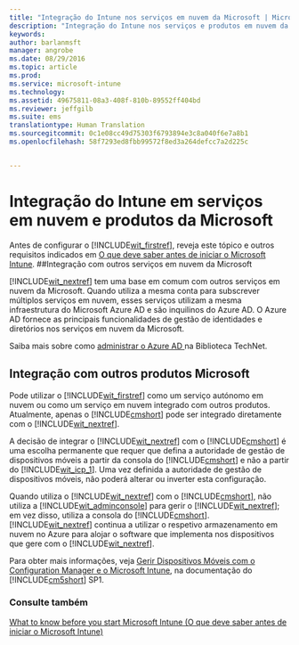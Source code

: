 ```yaml
---
title: "Integração do Intune nos serviços em nuvem da Microsoft | Microsoft Intune"
description: "Integração do Intune nos serviços e produtos em nuvem da Microsoft e noutros produtos Microsoft"
keywords: 
author: barlanmsft
manager: angrobe
ms.date: 08/29/2016
ms.topic: article
ms.prod: 
ms.service: microsoft-intune
ms.technology: 
ms.assetid: 49675811-08a3-408f-810b-89552ff404bd
ms.reviewer: jeffgilb
ms.suite: ems
translationtype: Human Translation
ms.sourcegitcommit: 0c1e08cc49d75303f6793894e3c8a040f6e7a8b1
ms.openlocfilehash: 58f7293ed8fbb99572f8ed3a264defcc7a2d225c


---
```


# Integração do Intune em serviços em nuvem e produtos da Microsoft

Antes de configurar o [!INCLUDE[wit_firstref](../includes/wit_firstref_md.md)], reveja este tópico e outros requisitos indicados em [O que deve saber antes de iniciar o Microsoft Intune](what-to-know-before-you-start-microsoft-intune.md).
##Integração com outros serviços em nuvem da Microsoft


[!INCLUDE[wit_nextref](../includes/wit_nextref_md.md)] tem uma base em comum com outros serviços em nuvem da Microsoft. Quando utiliza a mesma conta para subscrever múltiplos serviços em nuvem, esses serviços utilizam a mesma infraestrutura do Microsoft Azure AD e são inquilinos do Azure AD. O Azure AD fornece as principais funcionalidades de gestão de identidades e diretórios nos serviços em nuvem da Microsoft.

Saiba mais sobre como [administrar o Azure AD ](http://technet.microsoft.com/library/hh967611.aspx) na Biblioteca TechNet.

## Integração com outros produtos Microsoft
Pode utilizar o [!INCLUDE[wit_firstref](../includes/wit_firstref_md.md)] como um serviço autónomo em nuvem ou como um serviço em nuvem integrado com outros produtos. Atualmente, apenas o [!INCLUDE[cmshort](../includes/cmshort_md.md)] pode ser integrado diretamente com o [!INCLUDE[wit_nextref](../includes/wit_nextref_md.md)].

A decisão de integrar o [!INCLUDE[wit_nextref](../includes/wit_nextref_md.md)] com o [!INCLUDE[cmshort](../includes/cmshort_md.md)] é uma escolha permanente que requer que defina a autoridade de gestão de dispositivos móveis a partir da consola do [!INCLUDE[cmshort](../includes/cmshort_md.md)] e não a partir do [!INCLUDE[wit_icp_1](../includes/wit_icp_1_md.md)]. Uma vez definida a autoridade de gestão de dispositivos móveis, não poderá alterar ou inverter esta configuração.

Quando utiliza o [!INCLUDE[wit_nextref](../includes/wit_nextref_md.md)] com o [!INCLUDE[cmshort](../includes/cmshort_md.md)], não utiliza a [!INCLUDE[wit_adminconsole](../includes/wit_adminconsole_md.md)] para gerir o [!INCLUDE[wit_nextref](../includes/wit_nextref_md.md)]; em vez disso, utiliza a consola do [!INCLUDE[cmshort](../includes/cmshort_md.md)]. [!INCLUDE[wit_nextref](../includes/wit_nextref_md.md)] continua a utilizar o respetivo armazenamento em nuvem no Azure para alojar o software que implementa nos dispositivos que gere com o [!INCLUDE[wit_nextref](../includes/wit_nextref_md.md)].

Para obter mais informações, veja [Gerir Dispositivos Móveis com o Configuration Manager e o Microsoft Intune](http://msdn.microsoft.com/library/2c6bd0e5-d436-41c8-bf38-30152d76be10), na documentação do [!INCLUDE[cm5short](../includes/cm5short_md.md)] SP1.

### Consulte também
[What to know before you start Microsoft Intune (O que deve saber antes de iniciar o Microsoft Intune)](what-to-know-before-you-start-microsoft-intune.md)



<!--HONumber=Aug16_HO5-->


